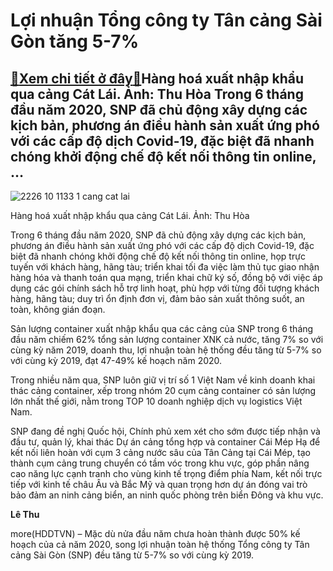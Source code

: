 Lợi nhuận Tổng công ty Tân cảng Sài Gòn tăng 5-7%
=================================================

[:gift:Xem chi tiết ở đây:gift:](https://hddtvn.com/loi-nhuan-tong-cong-ty-tan-cang-sai-gon-tang-5-7/)Hàng hoá xuất nhập khẩu qua cảng Cát Lái. Ảnh: Thu Hòa Trong 6 tháng đầu năm 2020, SNP đã chủ động xây dựng các kịch bản, phương án điều hành sản xuất ứng phó với các cấp độ dịch Covid-19, đặc biệt đã nhanh chóng khởi động chế độ kết nối thông tin online, …
-----------------------------------------------------------------------------------------------------------------------------------------------------------------------------------------------------------------------------------------------------------------





![2226 10 1133 1 cang cat lai](https://haiquanonline.com.vn/stores/news_dataimages/hoannm/052020/21/17/in_article/2226_10-1133_1-_cang_Cat_Lai.jpg?rt=20200730114400 "Hàng hoá xuất nhập khẩu qua cảng Cát Lái. 	Ảnh: Thu Hòa")


Hàng hoá xuất nhập khẩu qua cảng Cát Lái. Ảnh: Thu Hòa



Trong 6 tháng đầu năm 2020, SNP đã chủ động xây dựng các kịch bản, phương án điều hành sản xuất ứng phó với các cấp độ dịch Covid-19, đặc biệt đã nhanh chóng khởi động chế độ kết nối thông tin online, họp trực tuyến với khách hàng, hãng tàu; triển khai tối đa việc làm thủ tục giao nhận hàng hóa và thanh toán qua mạng, triển khai chữ ký số, đồng bộ với việc áp dụng các gói chính sách hỗ trợ linh hoạt, phù hợp với từng đối tượng khách hàng, hãng tàu; duy trì ổn định đơn vị, đảm bảo sản xuất thông suốt, an toàn, không gián đoạn.


Sản lượng container xuất nhập khẩu qua các cảng của SNP trong 6 tháng đầu năm chiếm 62% tổng sản lượng container XNK cả nước, tăng 7% so với cùng kỳ năm 2019, doanh thu, lợi nhuận toàn hệ thống đều tăng từ 5-7% so với cùng kỳ 2019, đạt 47-49% kế hoạch năm 2020.


Trong nhiều năm qua, SNP luôn giữ vị trí số 1 Việt Nam về kinh doanh khai thác cảng container, xếp trong nhóm 20 cụm cảng container có sản lượng lớn nhất thế giới, nằm trong TOP 10 doanh nghiệp dịch vụ logistics Việt Nam.


SNP đang đề nghị Quốc hội, Chính phủ xem xét cho sớm được tiếp nhận và đầu tư, quản lý, khai thác Dự án cảng tổng hợp và container Cái Mép Hạ để kết nối liên hoàn với cụm 3 cảng nước sâu của Tân Cảng tại Cái Mép, tạo thành cụm cảng trung chuyển có tầm vóc trong khu vực, góp phần nâng cao năng lực cạnh tranh cho vùng kinh tế trọng điểm phía Nam, kết nối trực tiếp với kinh tế châu Âu và Bắc Mỹ và quan trọng hơn dự án đóng vai trò bảo đảm an ninh cảng biển, an ninh quốc phòng trên biển Đông và khu vực.




**Lê Thu**



more(HDDTVN) – Mặc dù nửa đầu năm chưa hoàn thành được 50% kế hoạch của cả năm 2020, song lợi nhuận toàn hệ thống Tổng công ty Tân cảng Sài Gòn (SNP) đều tăng từ 5-7% so với cùng kỳ 2019.

